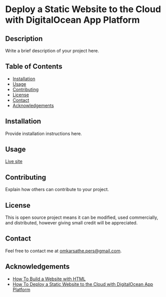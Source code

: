 # Deploy a Static Website to the Cloud with DigitalOcean App Platform
## Description
Write a brief description of your project here.
## Table of Contents
- [Installation](#installation)
- [Usage](#usage)
- [Contributing](#contributing)
- [License](#license)
- [Contact](#contact)
- [Acknowledgements](#acknowledgements)
## Installation
Provide installation instructions here.
## Usage
[Live site](https://monkfish-app-v3ja5.ondigitalocean.app/)
## Contributing
Explain how others can contribute to your project.
## License
This is open source project means it can be modified, used commercially, and distributed, however giving small credit will be appreciated.
## Contact
Feel free to contact me at [omkarsathe.pers@gmail.com](mailto:omkarsathe.pers@gmail.com?subject=Feedback%20about%20Deploy%20a%20Static%20Website%20to%20the%20Cloud%20with%20DigitalOcean%20App%20Platform!&body=Please%20share%20your%20feedback%20below:%0A%0A-------------------------------------%0A%0A[Your%20Reply%20Here]%0A%0A--------------------------------------%0A%0AGitHub%20Repository:%20https://github.com/omkarsathe01/Deploy-a-Static-Website-to-the-Cloud-with-DigitalOcean-App-Platform).
## Acknowledgements
- [How To Build a Website with HTML](https://www.digitalocean.com/community/tutorial-series/how-to-build-a-website-with-html)
- [How To Deploy a Static Website to the Cloud with DigitalOcean App Platform](https://www.digitalocean.com/community/tutorials/how-to-deploy-a-static-website-to-the-cloud-with-digitalocean-app-platform)

